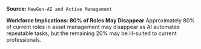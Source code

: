**Source:** `NewGen-AI and Active Management`

**Workforce Implications: 80% of Roles May Disappear**
Approximately 80% of current roles in asset management may disappear as AI automates repeatable tasks, but the remaining 20% may be ill-suited to current professionals.

